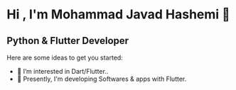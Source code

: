 <h1> Hi , I'm Mohammad Javad Hashemi 👋</h1>
<div><div>
<h2>Python & Flutter Developer</h2>
<div><div>

Here are some ideas to get you started:

- 🔭 I’m interested in Dart/Flutter..
- 🌱 Presently, I'm developing Softwares & apps with Flutter.



